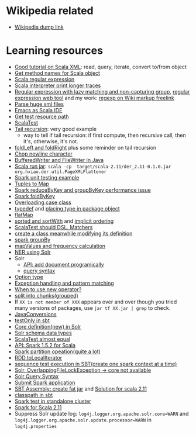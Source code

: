 # Wikipedia related

- [Wikipedia dump link](https://dumps.wikimedia.org/enwiki/20151102/enwiki-20151102-pages-articles-multistream.xml.bz2)



# Learning resources

- [Good tutorial on Scala XML](https://bcomposes.wordpress.com/2012/05/04/basic-xml-processing-with-scala/): read, query, iterate, convert to/from object
- [Get method names for Scala object](http://stackoverflow.com/questions/2886446/how-to-get-methods-list-in-scala)
- [Scala regular expression]()
- [Scala interpreter print longer traces](http://stackoverflow.com/questions/3767808/how-to-force-interpreter-show-complete-stack-trace/3769827#3769827)
- [Regular expression with lazy matching and non-capturing group](http://stackoverflow.com/questions/8213837/optional-grouping-in-scala-regular-expressions), [regular expression web tool](http://regexr.com/2v8m4) and my work: [regexp on Wiki markup freelink](http://regexr.com/3c87k)
- [Parse huge xml files](http://www.lucasallan.com/2014/12/23/parsing-huge-xml-files-in-scala.html)
- [Emacs as Scala IDE](http://www.troikatech.com/blog/2014/11/26/ensime-and-emacs-as-a-scala-ide)
- [Get test resource path](http://stackoverflow.com/questions/23831768/scala-get-file-path-of-file-in-resources-folder)
- [ScalaTest](http://www.scalatest.org/user_guide/writing_your_first_test)
- [Tail recursion](http://oldfashionedsoftware.com/2008/09/27/tail-recursion-basics-in-scala/): very good example
  - way to tell if tail recursion: if first compute, then recursive call, then it's, otherwise, it's not.
- [foldLeft and foldRight](http://oldfashionedsoftware.com/2009/07/10/scala-code-review-foldleft-and-foldright/) plus some reminder on tail recursion
- [Chop newline character](http://alvinalexander.com/scala/scala-string-chomp-chop-function-newline-characters)
- [BufferedWriter and FileWriter in Java](http://stackoverflow.com/questions/12350248/java-difference-between-filewriter-and-bufferedwriter)
- [Scala run jar](http://stackoverflow.com/questions/2930146/running-scala-apps-with-java-jar): `scala -cp  target/scala-2.11/der_2.11-0.1.0.jar  org.hxiao.der.util.PageXMLFlattener` 
- [Spark unit testing example](http://mkuthan.github.io/blog/2015/03/01/spark-unit-testing/)
- [Tuples to Map](http://stackoverflow.com/questions/6522459/scala-map-from-tuple-iterable)
- [Spark reduceByKey and groupByKey performance issue](https://databricks.gitbooks.io/databricks-spark-knowledge-base/content/best_practices/prefer_reducebykey_over_groupbykey.html)
- [Spark foldByKey](http://blog.madhukaraphatak.com/spark-rdd-fold/)
- [Overloading case class](http://stackoverflow.com/questions/2400794/overload-constructor-for-scalas-case-classes)
- [typedef](http://stackoverflow.com/questions/21223051/typedef-in-scala) and [placing type in package object](http://stackoverflow.com/questions/7441277/scala-type-keyword-how-best-to-use-it-across-multiple-classes)
- [flatMap](http://stackoverflow.com/questions/23138352/how-to-flatten-a-collection-with-spark-scala)
- [sorted and sortWith](http://alvinalexander.com/scala/how-sort-scala-sequences-seq-list-array-buffer-vector-ordering-ordered) and [implicit ordering](http://stackoverflow.com/questions/19345030/easy-idiomatic-way-to-define-ordering-for-a-simple-case-class)
- [ScalaTest should DSL, Matchers](http://www.scalatest.org/user_guide/using_matchers#checkingEqualityWithMatchers)
- [create a class meanwhile modifying its definition](http://stackoverflow.com/questions/3648870/scala-using-hashmap-with-a-default-value)
- [spark groupBy](http://homepage.cs.latrobe.edu.au/zhe/ZhenHeSparkRDDAPIExamples.html#groupBy)
- [mapValues and frequency calculation](http://stackoverflow.com/questions/12105130/generating-a-frequency-map-for-a-string-in-scala)
- [NER using Solr](http://sujitpal.blogspot.fi/2013/07/dictionary-backed-named-entity.html)
- Solr
  - [API: add document programically](https://wiki.apache.org/solr/Solrj)
  - [query syntax](https://wiki.apache.org/solr/CommonQueryParameters#fl)
- [Option type](http://danielwestheide.com/blog/2012/12/19/the-neophytes-guide-to-scala-part-5-the-option-type.html)
- [Exception handling and pattern matching](http://danielwestheide.com/blog/2012/12/26/the-neophytes-guide-to-scala-part-6-error-handling-with-try.html)
- [When to use new operator?](https://stackoverflow.com/questions/9727637/new-keyword-in-scala/9727784#9727784)
- [split into chunks(grouped)](http://stackoverflow.com/questions/7459174/split-list-into-multiple-lists-with-fixed-number-of-elements)
- If `XX is not member of XXX` appears over and over though you tried many versions of packages, use `jar tf XX.jar | grep` to check.
- [JavaConversions](http://www.scala-lang.org/api/current/index.html#scala.collection.JavaConversions$)
- [testOnly in sbt](http://stackoverflow.com/questions/11159953/scalatest-in-sbt-is-there-a-way-to-run-a-single-test-without-tags)
- [Core definition(new) in Solr](https://cwiki.apache.org/confluence/display/solr/Defining+core.properties)
- [Solr schema data types](https://cwiki.apache.org/confluence/display/solr/Field+Types+Included+with+Solr)
- [ScalaTest almost equal](http://stackoverflow.com/questions/29938653/scalatest-check-for-almost-equal-for-floats-and-objects-containing-floats/29940436#29940436)
- [API: Spark 1.5.2 for Scala](http://spark.apache.org/docs/latest/api/scala/index.html)
- [Spark partition opeation(quite a lot)](https://spark.apache.org/docs/1.0.0/api/java/org/apache/spark/rdd/RDD.html)
- [RDD.toLocalIterator](https://spark.apache.org/docs/1.0.0/api/java/org/apache/spark/rdd/RDD.html#toLocalIterator%28%29)
- [sequence test execution in SBT(create one spark context at a time)](http://stackoverflow.com/questions/15145987/how-to-run-specifications-sequentially)
- [Solr, OverlappingFileLockException -> core not available](http://stackoverflow.com/questions/5898977/solr-overlappingfilelockexception-when-concurrent-commits)
- [Solr Query Syntax](http://www.solrtutorial.com/solr-query-syntax.htm)
- [Submit Spark application](https://spark.apache.org/docs/1.1.0/submitting-applications.html)
- [SBT Assembly: create fat jar](https://github.com/sbt/sbt-assembly) and [Solution for scala 2.11](http://stackoverflow.com/questions/28459333/how-to-build-an-uber-jar-fat-jar-using-sbt-within-intellij-idea)
- [classpath in sbt](http://stackoverflow.com/questions/21698205/how-to-display-classpath-used-for-run-task)
- [Spark test in standalone cluster](http://eugenezhulenev.com/blog/2014/10/18/run-tests-in-standalone-spark-cluster/)
- [Spark for Scala 2.11](http://spark.apache.org/docs/latest/building-spark.html#building-for-scala-211)
- Suppress Solr update log: `log4j.logger.org.apache.solr.core=WARN` and `log4j.logger.org.apache.solr.update.processor=WARN` in `log4j.properties`